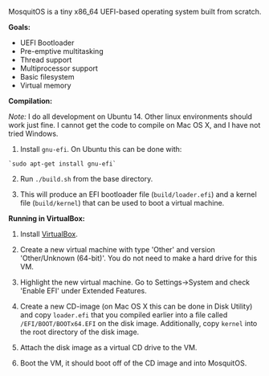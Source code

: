 MosquitOS is a tiny x86_64 UEFI-based operating system built from scratch.

**Goals:**

  - UEFI Bootloader
  - Pre-emptive multitasking
  - Thread support
  - Multiprocessor support
  - Basic filesystem
  - Virtual memory


**Compilation:**

*Note:* I do all development on Ubuntu 14. Other linux environments should work just fine. I cannot get the code to compile on Mac OS X, and I have not tried Windows.

  1. Install `gnu-efi`. On Ubuntu this can be done with:

    `sudo apt-get install gnu-efi`
    
  2. Run `./build.sh` from the base directory.
  
  3. This will produce an EFI bootloader file (`build/loader.efi`) and a kernel file (`build/kernel`) that can be used to boot a virtual machine.


**Running in VirtualBox:**

  1. Install [VirtualBox](https://www.virtualbox.org/).
  
  2. Create a new virtual machine with type 'Other' and version 'Other/Unknown (64-bit)'. You do not need to make a hard drive for this VM.
  
  3. Highlight the new virtual machine. Go to Settings->System and check 'Enable EFI' under Extended Features.
  
  4. Create a new CD-image (on Mac OS X this can be done in Disk Utility) and copy `loader.efi` that you compiled earlier into a file called `/EFI/BOOT/BOOTx64.EFI` on the disk image. Additionally, copy `kernel` into the root directory of the disk image.
  
  5. Attach the disk image as a virtual CD drive to the VM.

  6. Boot the VM, it should boot off of the CD image and into MosquitOS.
  
